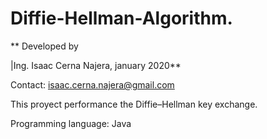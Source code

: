 # Diffie-Hellman-Algorithm.
** Developed by 

|Ing. Isaac Cerna Najera, january 2020**

Contact: isaac.cerna.najera@gmail.com 

This proyect performance the Diffie–Hellman key exchange.

Programming language:
Java

